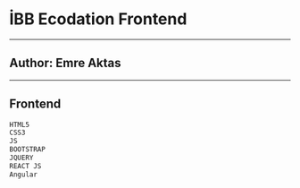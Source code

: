 # İBB  Ecodation Frontend
---------
## Author: Emre Aktas

---------
## Frontend
```sh
HTML5
CSS3
JS
BOOTSTRAP
JQUERY
REACT JS
Angular
```
